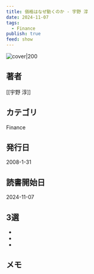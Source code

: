 ```yaml
---
title: 価格はなぜ動くのか - 宇野 淳
date: 2024-11-07
tags:
  - Finance
publish: true
feed: show
---
```

![cover|200](https://m.media-amazon.com/images/I/51P-ncOvr-L.jpg)
## 著者
[[宇野 淳]]
## カテゴリ
Finance
## 発行日
2008-1-31
## 読書開始日
2024-11-07

## 3選
 - 
 - 
 - 
## メモ


